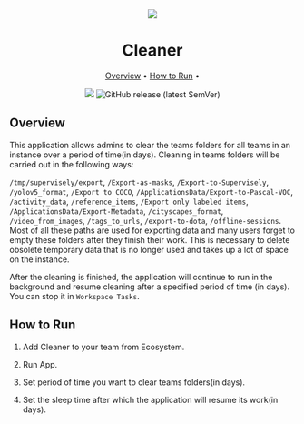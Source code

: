 <div align='center' markdown> 
<img src='https://user-images.githubusercontent.com/115161827/215558057-ca96a7e2-c243-4232-8133-8cab6b42d904.png'>

# Cleaner

<p align='center'>
  <a href='#overview'>Overview</a> •
   <a href='#How to Run'>How to Run</a> •
</p>

<!-- [![](https://img.shields.io/badge/supervisely-ecosystem-brightgreen)](https://ecosystem.supervise.ly/apps/supervisely-ecosystem/cleaner) -->
[![](https://img.shields.io/badge/slack-chat-green.svg?logo=slack)](https://supervise.ly/slack)
![GitHub release (latest SemVer)](https://img.shields.io/github/v/release/supervisely-ecosystem/cleaner?include_prereleases)
<!-- [![views](https://app.supervise.ly/public/api/v3/ecosystem.counters?repo=supervisely-ecosystem/cleaner&counter=views&label=views)](https://supervise.ly)
[![used by teams](https://app.supervise.ly/public/api/v3/ecosystem.counters?repo=supervisely-ecosystem/cleaner&counter=downloads&label=used%20by%20teams)](https://supervise.ly)
[![runs](https://app.supervise.ly/public/api/v3/ecosystem.counters?repo=supervisely-ecosystem/cleaner&counter=runs&label=runs&123)](https://supervise.ly) -->

</div>

## Overview

This application allows admins to clear the teams folders for all teams in an instance over a period of time(in days).
Cleaning in teams folders will be carried out in the following ways:

`/tmp/supervisely/export`, `/Export-as-masks`, `/Export-to-Supervisely`, `/yolov5_format`, `/Export to COCO`, `/ApplicationsData/Export-to-Pascal-VOC`, `/activity_data`, `/reference_items`, `/Export only labeled items`, `/ApplicationsData/Export-Metadata`, `/cityscapes_format`, `/video_from_images`, `/tags_to_urls`, `/export-to-dota`, `/offline-sessions`.
Most of all these paths are used for exporting data and many users forget to empty these folders after they finish their work.
This is necessary to delete obsolete temporary data that is no longer used and takes up a lot of space on the instance.

After the cleaning is finished, the application will continue to run in the background and resume cleaning after a specified period of time (in days). You can stop it in `Workspace Tasks`.

## How to Run

1. Add Cleaner to your team from Ecosystem.

2. Run App.

3. Set period of time you want to clear teams folders(in days).

4. Set the sleep time after which the application will resume its work(in days).
